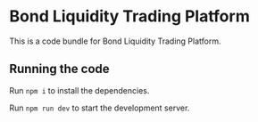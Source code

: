 
  # Bond Liquidity Trading Platform

  This is a code bundle for Bond Liquidity Trading Platform. 

  ## Running the code

  Run `npm i` to install the dependencies.

  Run `npm run dev` to start the development server.
  
